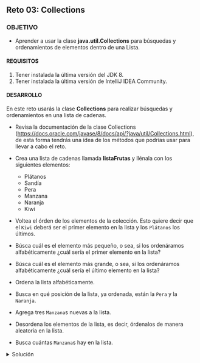 ## Reto 03: Collections

### OBJETIVO 

- Aprender a usar la clase **java.util.Collections** para búsquedas y ordenamientos de elementos dentro de una Lista.

#### REQUISITOS 

1. Tener instalada la última versión del JDK 8.
2. Tener instalada la última versión de IntelliJ IDEA Community.

#### DESARROLLO

En este reto usarás la clase **Collections** para realizar búsquedas y ordenamientos en una lista de cadenas.

- Revisa la documentación de la clase Collections (https://docs.oracle.com/javase/8/docs/api/?java/util/Collections.html), de esta forma tendrás una ídea de los métodos que podrías usar para llevar a cabo el reto.
- Crea una lista de cadenas llamada **listaFrutas** y llénala con los siguientes elementos:
	- Plátanos
	- Sandía
	- Pera
	- Manzana
	- Naranja
	- Kiwi
	
- Voltea el órden de los elementos de la colección. Esto quiere decir que el `Kiwi` deberá ser el primer elemento en la lista y los `Plátanos` los últimos.
- Búsca cuál es el elemento más pequeño, o sea, si los ordenáramos alfabéticamente ¿cuál sería el primer elemento en la lista?
- Búsca cuál es el elemento más grande, o sea, si los ordenáramos alfabéticamente ¿cuál sería el último elemento en la lista?
- Ordena la lista alfabéticamente.
- Busca en qué posición de la lista, ya ordenada, están la `Pera` y la `Naranja`.
- Agrega tres `Manzana`s nuevas a la lista.
- Desordena los elementos de la lista, es decir, órdenalos de manera aleatoria en la lista.
- Busca cuántas `Manzana`s hay en la lista.

<details>
	<summary>Solución</summary>
	
![imagen](img/img_01.jpg)

</details> 




